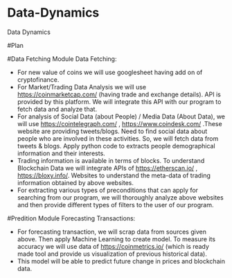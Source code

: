 # Data-Dynamics
Data Dynamics

#Plan

#Data Fetching Module
Data Fetching:
- For new value of coins we will use googlesheet having add on of cryptofinance.
- For Market/Trading Data Analysis we will use https://coinmarketcap.com/ (having trade
and exchange details). API is provided by this platform. We will integrate this API with
our program to fetch data and analyze that.
- For analysis of Social Data (about People) / Media Data (About Data), we will use
https://cointelegraph.com/ , https://www.coindesk.com/ .These website are providing
tweets/blogs. Need to find social data about people who are involved in these activities.
So, we will fetch data from tweets & blogs. Apply python code to extracts people
demographical information and their interests.
- Trading information is available in terms of blocks. To understand Blockchain Data we
will integrate APIs of https://etherscan.io/ , https://bloxy.info/. Websites to understand
the meta-data of trading information obtained by above websites.
- For extracting various types of preconditions that can apply for searching from our
program, we will thoroughly analyze above websites and then provide different types of
filters to the user of our program.

#Predition Module
Forecasting Transactions:
- For forecasting transaction, we will scrap data from sources given above. Then apply Machine
Learning to create model. To measure its accuracy we will use data of https://coinmetrics.io/
(which is ready made tool and provide us visualization of previous historical data).
- This model will be able to predict future change in prices and blockchain data.
